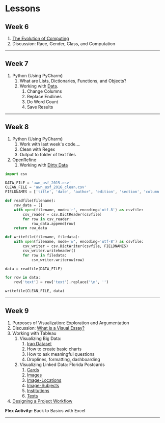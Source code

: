 # Lessons

## Week 6

1. [The Evolution of Computing](https://theportus.github.io/presentations/usf-dh-history.html)
2. Discussion: Race, Gender, Class, and Computation

---

## Week 7

1. Python (Using PyCharm)
    1. What are Lists, Dictionaries, Functions, and Objects?
    2. Working with [Data](data/week6/awn_usf_2015.csv).
        1. Change Columns
        2. Replace Endlines
        3. Do Word Count
        4. Save Results

---

## Week 8

1. Python (Using PyCharm)
    1.  Work with last week's code....
    2.  Clean with Regex
    3.  Output to folder of text files
2.  OpenRefine
    1.  Working with [Dirty Data](data/week8/fl-postcards-img-locs.csv)

``` python
import csv

DATA_FILE = 'awn_usf_2015.csv'
CLEAN_FILE = 'awn_usf_2016_clean.csv'
FIELDNAMES = ['title', 'date', 'author', 'edition', 'section', 'column', 'page', 'source', 'text', 'browse_page_next-href', '\ufeffbrowse_page_next', 'link_to_story-href', 'link_to_story']

def readfile(filename):
    raw_data = []
    with open(filename, mode='r', encoding='utf-8') as csvfile:
        csv_reader = csv.DictReader(csvfile)
        for row in csv_reader:
            raw_data.append(row)
    return raw_data

def writefile(filename, filedata):
    with open(filename, mode='w', encoding='utf-8') as csvfile:
        csv_writer = csv.DictWriter(csvfile, FIELDNAMES)
        csv_writer.writeheader()
        for row in filedata:
            csv_writer.writerow(row)

data = readfile(DATA_FILE)

for row in data:
    row['text'] = row['text'].replace('\n', '')

writefile(CLEAN_FILE, data)
```

---

## Week 9

1. Purposes of Visualization: Exploration and Argumentation
2. Discussion: [What is a Visual Essay?](http://viz.wtf/)
3. Working with Tableau
    1. Visualizing Big Data:
        1. [Iraq Dataset](http://www.thePortus.com/open_data/war_diaries/Iraq.xls)
        2. How to create basic charts
        3. How to ask meaningful questions
        4. Droplines, formatting, dashboarding
    2. Visualizing Linked Data: Florida Postcards
        1. [Cards](http://www.thePortus.com/open_data/fl_postcards/Cards.csv)
        2. [Images](http://www.thePortus.com/open_data/fl_postcards/Images.csv)
        3. [Image-Locations](http://www.thePortus.com/open_data/fl_postcards/Image-Locations.csv)
        4. [Image-Subjects](http://www.thePortus.com/open_data/fl_postcards/Image-Subjects.csv)
        5. [Institutions](http://www.thePortus.com/open_data/fl_postcards/Institutions.csv)
        6. [Texts](http://www.thePortus.com/open_data/fl_postcards/Texts.csv)
4. [Designing a Project Workflow](https://sketchboard.io)

**Flex Activity:** Back to Basics with Excel

---


